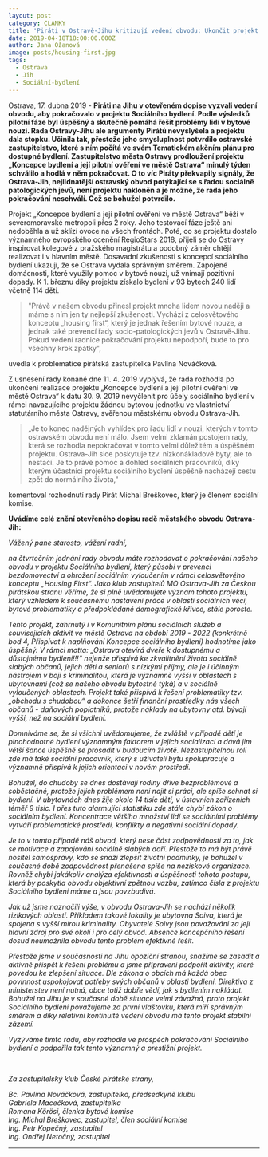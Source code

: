 ```yaml
---
layout: post
category: CLANKY
title: 'Piráti v Ostravě-Jihu kritizují vedení obvodu: Ukončit projekt Sociálního bydlení je chyba'
date: 2019-04-18T18:00:00.000Z
author: Jana Ožanová
image: posts/housing-first.jpg
tags:
  - Ostrava
  - Jih
  - Sociální-bydlení
---
```


Ostrava, 17. dubna 2019 - **Piráti na Jihu v otevřeném dopise vyzvali vedení obvodu, aby pokračovalo v projektu Sociálního bydlení. Podle výsledků pilotní fáze byl úspěšný a skutečně pomáhá řešit problémy lidí v bytové nouzi. Rada Ostravy-Jihu ale argumenty Pirátů nevyslyšela a projektu dala stopku. Učinila tak, přestože jeho smysluplnost potvrdilo ostravské zastupitelstvo, které s ním počítá ve svém Tematickém akčním plánu pro dostupné bydlení. Zastupitelstvo města Ostravy prodloužení projektu „Koncepce bydlení a její pilotní ověření ve městě Ostrava“ minulý týden schválilo a hodlá v něm pokračovat.  O to víc Piráty překvapily signály, že Ostrava-Jih, nejlidnatější ostravský obvod potýkající se s řadou sociálně patologických jevů, není projektu nakloněn a je možné, že rada jeho pokračování neschválí. Což se bohužel potvrdilo.**    

Projekt „Koncepce bydlení a její pilotní ověření ve městě Ostrava“ běží v severomoravské metropoli přes 2 roky. Jeho testovací fáze ještě ani nedoběhla a už sklízí ovoce na všech frontách. Poté, co se projektu dostalo významného evropského ocenění RegioStars 2018, přijeli se do Ostravy inspirovat kolegové z pražského magistrátu a podobný záměr chtějí realizovat i v hlavním městě. Dosavadní zkušenosti s koncepcí sociálního bydlení ukazují, že se Ostrava vydala správným směrem. Zapojené domácnosti, které využily pomoc v bytové nouzi, už vnímají pozitivní dopady. K 1. březnu díky projektu získalo bydlení v 93 bytech 240 lidí včetně 114 dětí.

> "Právě v našem obvodu přinesl projekt mnoha lidem novou naději a máme s ním jen ty nejlepší zkušenosti. Vychází z celosvětového  konceptu „housing first“, který je jednak řešením bytové nouze, a jednak  také prevencí řady socio-patologických jevů v Ostravě-Jihu. Pokud vedení radnice pokračování projektu nepodpoří, bude to pro všechny krok zpátky",

uvedla k problematice pirátská zastupitelka Pavlína Nováčková.

Z usnesení rady konané dne 11. 4. 2019 vyplývá, že rada rozhodla po ukončení realizace projektu „Koncepce bydlení a její pilotní ověření ve městě Ostrava“ k datu 30. 9. 2019 nevyčlenit pro účely sociálního bydlení v rámci navazujícího projektu žádnou bytovou jednotku ve vlastnictví statutárního města Ostravy, svěřenou městskému obvodu Ostrava-Jih.

> „Je to konec nadějných vyhlídek pro řadu lidí v nouzi, kterých v tomto ostravském obvodu není málo. Jsem velmi zklamán postojem rady, která se rozhodla nepokračovat v tomto velmi důležitém a úspěšném projektu. Ostrava-Jih sice poskytuje tzv. nízkonákladové byty, ale to nestačí. Je to právě pomoc a dohled sociálních pracovníků, díky kterým účastníci projektu sociálního bydlení úspěšně nacházejí cestu zpět do normálního života,"
 
komentoval rozhodnutí rady Pirát Michal Breškovec, který je členem sociální komise.

**Uvádíme celé znění otevřeného dopisu radě městského obvodu Ostrava-Jih:**

*Vážený pane starosto, vážení radní,*

*na čtvrtečním jednání rady obvodu máte rozhodovat o pokračování našeho obvodu v projektu Sociálního bydlení, který působí v prevenci bezdomovectví a ohrožení sociálním vyloučením v rámci celosvětového konceptu „Housing First“. Jako klub zastupitelů MO Ostrava-Jih za Českou pirátskou stranu věříme, že si plně uvědomujete význam tohoto projektu, který vzhledem k současnému nastavení práce v oblasti sociálních věcí, bytové problematiky a předpokládané demografické křivce, stále poroste.*

*Tento projekt, zahrnutý i v Komunitním plánu sociálních služeb a souvisejících aktivit ve městě Ostrava na období 2019 - 2022 (konkrétně bod 4, Přispívat k naplňování Koncepce sociálního bydlení) hodnotíme jako úspěšný. V rámci motta: „Ostrava otevírá dveře k dostupnému a důstojnému bydlení!!!“ nejenže přispívá ke zkvalitnění života sociálně slabých občanů, jejich dětí a seniorů s nízkými příjmy, ale je i účinným nástrojem v boji s kriminalitou, která je významně vyšší v oblastech s ubytovnami (což se našeho obvodu bytostně týká) a v sociálně vyloučených oblastech. Projekt také přispívá k řešení problematiky tzv. „obchodu s chudobou“ a dokonce šetří finanční prostředky nás všech občanů - daňových poplatníků, protože náklady na ubytovny atd. bývají vyšší, než na sociální bydlení.*

*Domníváme se, že si všichni uvědomujeme, že zvláště v případě dětí je plnohodnotné bydlení významným faktorem v jejich socializaci a dává jim větší šance úspěšně se prosadit v budoucím životě. Nezastupitelnou roli zde má také sociální pracovník, který s uživateli bytu spolupracuje a významně přispívá k jejich orientaci v novém prostředí.*

*Bohužel, do chudoby se dnes dostávají rodiny dříve bezproblémové a soběstačné, protože jejich problémem není najít si práci, ale spíše sehnat si bydlení. V ubytovnách dnes žije okolo 14 tisíc dětí, v ústavních zařízeních téměř 9 tisíc. I přes tuto alarmující statistiku zde stále chybí zákon o sociálním bydlení. Koncentrace většího množství lidí se sociálními problémy vytváří problematické prostředí, konflikty a  negativní sociální dopady.*

*Je to v tomto případě náš obvod, který nese část zodpovědnosti za to, jak se motivace a zapojování sociálně slabých daří. Přestože to má být právě nositel samosprávy, kdo se snaží zlepšit životní podmínky, je bohužel v současné době zodpovědnost přenášena spíše na neziskové organizace. Rovněž chybí jakákoliv analýza efektivnosti a úspěšnosti tohoto postupu, která by poskytla obvodu objektivní zpětnou vazbu, zatímco čísla z projektu Sociálního bydlení máme a jsou povzbudivá.*

*Jak už jsme naznačili výše, v obvodu Ostrava-Jih se nachází několik rizikových oblastí. Příkladem takové lokality je ubytovna Soiva, která je spojena s vyšší mírou kriminality. Obyvatelé Soivy jsou považováni za její hlavní zdroj pro své okolí i pro celý obvod. Absence koncepčního řešení dosud neumožnila obvodu tento problém efektivně řešit.*

*Přestože jsme v současnosti na Jihu opoziční stranou, snažíme se zasadit a aktivně přispět k řešení problému a jsme připraveni podpořit aktivity, které povedou ke zlepšení situace. Dle zákona o obcích má každá obec povinnost uspokojovat potřeby svých občanů v oblasti bydlení. Direktiva z ministerstev není nutná, obce totiž dobře vědí, jak s bydlením nakládat. Bohužel na Jihu je v současné době situace velmi závažná, proto projekt Sociálního bydlení považujeme za první vlaštovku, která míří správným směrem a díky relativní kontinuitě vedení obvodu má tento projekt stabilní zázemí.*

*Vyzýváme tímto radu, aby rozhodla ve prospěch pokračování Sociálního bydlení a podpořila tak tento významný a prestižní projekt.*

&nbsp;

*Za zastupitelský klub České pirátské strany,*

*Bc. Pavlína Nováčková, zastupitelka, předsedkyně klubu*<br/>
*Gabriela Macečková, zastupitelka*<br/>
*Romana Körösi, členka bytové komise*<br/>
*Ing. Michal Breškovec, zastupitel, člen sociální komise*<br/>
*Ing. Petr Kopečný, zastupitel*<br/>
*Ing. Ondřej Netočný, zastupitel*

- - -
